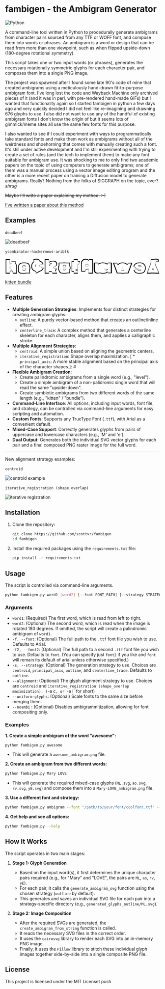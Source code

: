 # fambigen - the Ambigram Generator

![Python](https://img.shields.io/badge/python-3.x-blue.svg)

A command-line tool written in Python to procedurally generate ambigrams from character pairs sourced from any TTF or WOFF font, and compose them into words or phrases. An ambigram is a word or design that can be read from more than one viewpoint, such as when flipped upside-down (180-degree rotational symmetry).

This script takes one or two input words (or phrases), generates the necessary rotationally symmetric glyphs for each character pair, and composes them into a single PNG image.

The project was spawned after I found some late 90's code of mine that created ambigrams using a meticulously hand-drawn fit-to-purpose ambigram font. I've long lost the code and Wayback Machine only archived pieces of it (and it was in perl, with pre-rendered hand-made GIFs) but I wanted that functionality again so I started fambigen in python a few days ago and very quickly decided I did not feel like re-imagining and drawning 676 glyphs to use. I also did not want to use any of the handful of existing ambigram fonts I don't know the origin of but it seems lots of gimmick/meme sites all use the same few fonts for this purpose.

I also wanted to see if I could experiment with ways to programmatically take standard fonts and make them work as ambigrams without all of the weirdness and shoehorning that comes with manually creating such a font. It's still under active development and I'm still experimenting with trying to create a set of rules (and the tech to implement them) to make any font suitable for ambigram use. It was shocking to me to only find two academic papers on the topic of using computers to generate ambigrams; one of them was a manual process using a vector image editing program and the other is a more recent paper on training a Diffusion model to generate ambigrams. Really? Nothing from the folks of SIGGRAPH on the topic, ever? *shrug*

~~Maybe I'll write a paper explaining my method. :-)~~

[I've writtten a paper about this method](https://paperclipmaximizer.ai/fambigen.pdf)

## Examples

`deadbeef`

![deadbeef](https://killsignal.net/deadbeef/deadbeef-deadbeef_Inkfree.ttf_ambigram.png)

`ycombinator-hackernews-ariblk`

![ycombinator-hackernews-ariblk.png](https://github.com/scottvr/fambigen/blob/91c22b352f2aad22b219de4b385bf38ed46bee0f/assets/ycombinator-hackernews!_ariblk.ttf_ambigram.png)

[kitten bundle](https://github.com/scottvr/fambigen/blob/42c489644b62dacf00f2eda971fb4dbf0079153a/assets/kitten-bundle_ambigram.png)


## Features

* **Multiple Generation Strategies**: Implements four distinct strategies for creating ambigram glyphs:
    * `outline`: A purely vector-based method that creates an outline/inline effect.
    * `centerline_trace`: A complex method that generates a centerline skeleton for each character, aligns them, and applies a calligraphic stroke.
* **Multiple Alignment Strategies**: 
    * `centroid`: A simple union based on aligning the geometric centers.
    * `iterative_registration`: Shape overlap maximization.
[    * `principal_axis`: A more stable alignment based on the principal axis of the character shapes.]: #
* **Flexible Ambigram Creation**:
    * Create palindromic ambigrams from a single word (e.g., "level").
    * Create a simple ambigram of a non-palidromic single word that will read the same "upside-down".
    * Create symbiotic ambigrams from two different words of the same length (e.g., "kitten" / "bundle").
* **Command-Line Interface**: All options, including input words, font file, and strategy, can be controlled via command-line arguments for easy scripting and automation.
* **Custom Fonts**: Supports any TrueType Font (`.ttf`), with Arial as a convenient default.
* **Mixed-Case Support**: Correctly generates glyphs from pairs of uppercase and lowercase characters (e.g., 'M' and 'e').
* **Dual Output**: Generates both the individual SVG vector glyphs for each pair and a final composed PNG raster image for the full word.

---

New alignment strategy examples:

`centroid`

![centroid example](https://killsignal.net/deadbeef/GOD-GOD_arial.ttf-centroid_ambigram.png)

`iterative_registration (shape overlap)`

![iterative registration](https://killsignal.net/deadbeef/GOD-GOD_arial.ttf-iterative_registration_ambigram.png)

## Installation

1.  Clone the repository:
    ```bash
    git clone https://github.com/scottvr/fambigen
    cd fambigen
    ```
2.  Install the required packages using the `requirements.txt` file:
    ```bash
    pip install -r requirements.txt
    ```

## Usage

The script is controlled via command-line arguments.

```bash
python fambigen.py word1 [word2] [--font FONT_PATH] [--strategy STRATEGY_NAME]
```

### Arguments

* `word1`: (Required) The first word, which is read from left to right.
* `word2`: (Optional) The second word, which is read when the image is rotated 180 degrees. If omitted, the script will create a palindromic ambigram of `word1`.
* `-f, --font`: (Optional) The full path to the `.ttf` font file you wish to use. Defaults to Arial.
* `-f2, --font2`: (Optional) The full path to a second `.ttf` font file you wish to use. Defaults to `font`. (You can specify just `font2` if you like and `font` will remain its default of arial unless otherwise specified.)
* `-s, --strategy`: (Optional) The generation strategy to use. Choices are `centroid`, `principal_axis`, `outline`, and `centerline_trace`. Defaults to `outline`.
* `--alignment`: (Optional) The glyph alignment strategy to use. Choices are `centroid` and `iterative_registration (shape_overlap maximization). (`-a c`, or `-a i` for short)
* `--uniform-glyphs`: (Optional) Scale fonts to the same size before merging them.
* `--noambi` : (Optional) Disables ambigrammitization, allowing for font compositing only.

### Examples

**1. Create a simple ambigram of the word "awesome":**
```bash
python fambigen.py awesome
```
* This will generate a `awesome_ambigram.png` file.

**2. Create an ambigram from two different words:**
```bash
python fambigen.py Mary LOVE
```
* This will generate the required mixed-case glyphs (`ML.svg`, `ao.svg`, `rv.svg`, `yE.svg`) and compose them into a `Mary-LOVE_ambigram.png` file.

**3. Use a different font and strategy:**
```bash
python fambigen.py ambigram --font "/path/to/your/font/coolfont.ttf" --strategy centerline_trace
```

**4. Get help and see all options:**
```bash
python fambigen.py --help
```

## How It Works

The script operates in two main stages:

1.  **Stage 1: Glyph Generation**
    * Based on the input word(s), it first determines the unique character pairs required (e.g., for "Mary" and "LOVE", the pairs are `ML`, `ao`, `rv`, `yE`).
    * For each pair, it calls the `generate_ambigram_svg` function using the chosen strategy (`outline` by default).
    * This generates and saves an individual SVG file for each pair into a strategy-specific directory (e.g., `generated_glyphs_outline/ML.svg`).

2.  **Stage 2: Image Composition**
    * After the required SVGs are generated, the `create_ambigram_from_string` function is called.
    * It reads the necessary SVG files in the correct order.
    * It uses the `cairosvg` library to render each SVG into an in-memory PNG image.
    * Finally, it uses the `Pillow` library to stitch these individual glyph images together side-by-side into a single composite PNG file.

## License

This project is licensed under the MIT Licenset push
